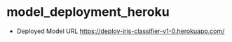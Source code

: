 # model_deployment_heroku

- Deployed Model URL  https://deploy-iris-classifier-v1-0.herokuapp.com/
